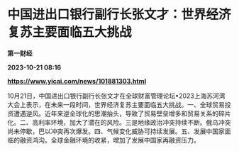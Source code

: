 # 中国进出口银行副行长张文才：世界经济复苏主要面临五大挑战
**第一财经**

**2023-10-21 08:16**

**https://www.yicai.com/news/101881303.html**

10月21日，中国进出口银行副行长张文才在全球财富管理论坛•2023上海苏河湾大会上表示，在未来一段时间，世界经济复苏主要面临五大挑战。一、全球贸易投资遭遇逆风。近年来逆全球化的思潮抬头，导致了贸易壁垒增多和贸易关系的碎片化。二、高利率环境，加大了潜在的风险。三是地缘政治冲突持续不断。俄乌冲突尚未停歇，巴以冲突再次爆发。四、气候变化威胁可持续发展。五、发展中国家面临的融资鸿沟。全球金融环境的收紧，增加了发展中国家再融资压力。